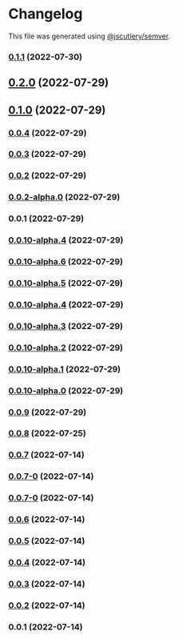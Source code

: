 # Changelog

This file was generated using [@jscutlery/semver](https://github.com/jscutlery/semver).

### [0.1.1](https://github.com/yurikrupnik/nx-go-playground/compare/my-lib-0.1.0...my-lib-0.1.1) (2022-07-30)

## [0.2.0](https://github.com/yurikrupnik/nx-go-playground/compare/my-lib-0.1.0...my-lib-0.2.0) (2022-07-29)

## [0.1.0](https://github.com/yurikrupnik/nx-go-playground/compare/my-lib-0.0.4...my-lib-0.1.0) (2022-07-29)

### [0.0.4](https://github.com/yurikrupnik/nx-go-playground/compare/my-lib-0.0.3...my-lib-0.0.4) (2022-07-29)

### [0.0.3](https://github.com/yurikrupnik/nx-go-playground/compare/my-lib-0.0.2...my-lib-0.0.3) (2022-07-29)

### [0.0.2](https://github.com/yurikrupnik/nx-go-playground/compare/my-lib-0.0.2-alpha.0...my-lib-0.0.2) (2022-07-29)

### [0.0.2-alpha.0](https://github.com/yurikrupnik/nx-go-playground/compare/my-lib-0.0.1...my-lib-0.0.2-alpha.0) (2022-07-29)

### 0.0.1 (2022-07-29)

### [0.0.10-alpha.4](https://github.com/yurikrupnik/nx-go-playground/compare/my-lib-0.0.10-alpha.3...my-lib-0.0.10-alpha.4) (2022-07-29)

### [0.0.10-alpha.6](https://github.com/yurikrupnik/nx-go-playground/compare/my-lib-0.0.10-alpha.5...my-lib-0.0.10-alpha.6) (2022-07-29)

### [0.0.10-alpha.5](https://github.com/yurikrupnik/nx-go-playground/compare/my-lib-0.0.10-alpha.4...my-lib-0.0.10-alpha.5) (2022-07-29)

### [0.0.10-alpha.4](https://github.com/yurikrupnik/nx-go-playground/compare/my-lib-0.0.10-alpha.3...my-lib-0.0.10-alpha.4) (2022-07-29)

### [0.0.10-alpha.3](https://github.com/yurikrupnik/nx-go-playground/compare/my-lib-0.0.10-alpha.2...my-lib-0.0.10-alpha.3) (2022-07-29)

### [0.0.10-alpha.2](https://github.com/yurikrupnik/nx-go-playground/compare/my-lib-0.0.10-alpha.1...my-lib-0.0.10-alpha.2) (2022-07-29)

### [0.0.10-alpha.1](https://github.com/yurikrupnik/nx-go-playground/compare/my-lib-0.0.10-alpha.0...my-lib-0.0.10-alpha.1) (2022-07-29)

### [0.0.10-alpha.0](https://github.com/yurikrupnik/nx-go-playground/compare/my-lib-0.0.9...my-lib-0.0.10-alpha.0) (2022-07-29)

### [0.0.9](https://github.com/yurikrupnik/nx-go-playground/compare/my-lib-0.0.8...my-lib-0.0.9) (2022-07-29)

### [0.0.8](https://github.com/yurikrupnik/nx-go-playground/compare/my-lib-0.0.7...my-lib-0.0.8) (2022-07-25)

### [0.0.7](https://github.com/yurikrupnik/nx-go-playground/compare/my-lib-0.0.7-0...my-lib-0.0.7) (2022-07-14)

### [0.0.7-0](https://github.com/yurikrupnik/nx-go-playground/compare/my-lib-0.0.6...my-lib-0.0.7-0) (2022-07-14)

### [0.0.7-0](https://github.com/yurikrupnik/nx-go-playground/compare/my-lib-0.0.6...my-lib-0.0.7-0) (2022-07-14)

### [0.0.6](https://github.com/yurikrupnik/nx-go-playground/compare/my-lib-0.0.5...my-lib-0.0.6) (2022-07-14)

### [0.0.5](https://github.com/yurikrupnik/nx-go-playground/compare/my-lib-0.0.4...my-lib-0.0.5) (2022-07-14)

### [0.0.4](https://github.com/yurikrupnik/nx-go-playground/compare/my-lib-0.0.3...my-lib-0.0.4) (2022-07-14)

### [0.0.3](https://github.com/yurikrupnik/nx-go-playground/compare/my-lib-0.0.2...my-lib-0.0.3) (2022-07-14)

### [0.0.2](https://github.com/yurikrupnik/nx-go-playground/compare/my-lib-0.0.1...my-lib-0.0.2) (2022-07-14)

### 0.0.1 (2022-07-14)
